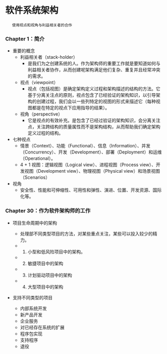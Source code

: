 # 软件系统架构
       使用视点和视角与利益相关者的合作

### Chapter 1：简介
* 重要的概念
   * 利益相关者（stack-holder）
      * 是我们为之创建系统的人。作为架构师的重要工作就是要知道如何与利益相关者协作，从而创建呢架构满足他们复杂、重复并且经常冲突的需求。
   * 视点（viewpoint）
      * 视点（包括视图）是确定架构定义过程和架构描述的结构的方法。它基于分离关注点的原则，视点包含了已经验证的架构知识，以引导架构的创建过程，我们会以一些列特定的视图的形式来描述它（每种视图都是在特定的视点下应用指导的结果）。
   * 视角（perspective）   
      * 它是视点的有效补充。是包含了已经过验证的架构知识，会分离关注点，关注跨结构的质量属性而不是架构结构，从而帮助我们确定架构定义过程的结构。
* 七种视点
   * 情景（Context）、功能（Functional）、信息（Information）、并发（Concurrency）、开发（Development）、部署（Deployment）和运维（Operational）。
   * 4 + 1 视图：逻辑视图（Logical view）、进程视图（Process view）、开发视图（Development view）、物理视图（Physical view）和场景视图（Scenarios）
* 视角
   * 安全性、性能和可伸缩性、可用性和弹性、演进、位置、开发资源、国际化等。


### Chapter 30：作为软件架构师的工作
* 项目生命周期中的架构
   * 处理部不同类型项目的方法，对某些重点关注，某些可以投入较少的精力。
   * 1. 小型和低风险项目中的架构。
   * 2. 敏捷项目中的架构
   * 3. 计划驱动项目中的架构
   * 4. 大型项目中的架构

* 支持不同类型的项目
   * 内部系统开发
   * 新产品开发
   * 企业服务
   * 对已经存在系统的扩展
   * 程序包实现
   * 支持程序
   * 退役   